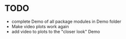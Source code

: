 # TODO

- complete Demo of all package modules in Demo folder
- Make video plots work again
- add video to plots to the "closer look" Demo
